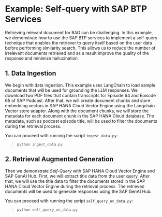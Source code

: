 # Example: Self-query with SAP BTP Services

Retrieving relevant document for RAG can be challenging. In this example, we demonstrate how to use the SAP BTP services to implement a self-query technique that enables the retriever to query itself based on the user data before performing similarity search. This allows us to reduce the number of irrelevant documents retrieved and as a result improve the quality of the response and minimize hallucination.

## 1. Data Ingestion

We begin with data ingestion. This example uses LangChain to load sample documents that will be used for grounding the LLM responses. We download two PDF files that contain transcripts for Episode 64 and Episode 65 of SAP Podcast. After that, we will create document chunks and store embedding vectors in SAP HANA Cloud Vector Engine using the Langchain Vector store adapter. Along with the document chunks, we will store the metadata for each document chunk in the SAP HANA Cloud database. The metadata, such as podcast episode title, will be used to filter the documents during the retrieval process.

You can proceed with running the script `ingest_data.py`:
> `python ingest_data.py`

## 2. Retrieval Augmented Generation

Then we demonstrate *Self-Query* with SAP HANA Cloud Vector Engine and SAP GenAI Hub.
First, we will extract title data from the user query. After that, we will use the title data to filter the documents stored in the SAP HANA Cloud Vector Engine during the retrieval process. The retrieved documents will be used to generate responses using the SAP GenAI Hub.

You can proceed with running the script `self_query_on_data.py`:
> `python self_query_on_data.py`
